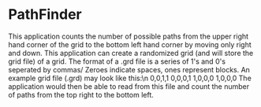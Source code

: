 # PathFinder
This application counts the number of possible paths from the upper right hand corner of the grid to the bottom left hand corner by moving only right and down. 
This application can create a randomized grid (and will store the grid file) of a grid. The format of a .grd file is a series of 1's and 0's seperated by commas/ Zeroes indicate spaces, ones represent blocks. 
An example grid file (.grd) may look like this:\n
0,0,1,1
0,0,0,1
1,0,0,0
1,0,0,0
The application would then be able to read from this file and count the number of paths from the top right to the bottom left.
